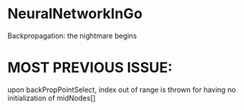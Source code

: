 # NeuralNetworkInGo
Backpropagation: the nightmare begins
# MOST PREVIOUS ISSUE:
upon backPropPointSelect, index out of range is thrown for having no initialization of midNodes[]
